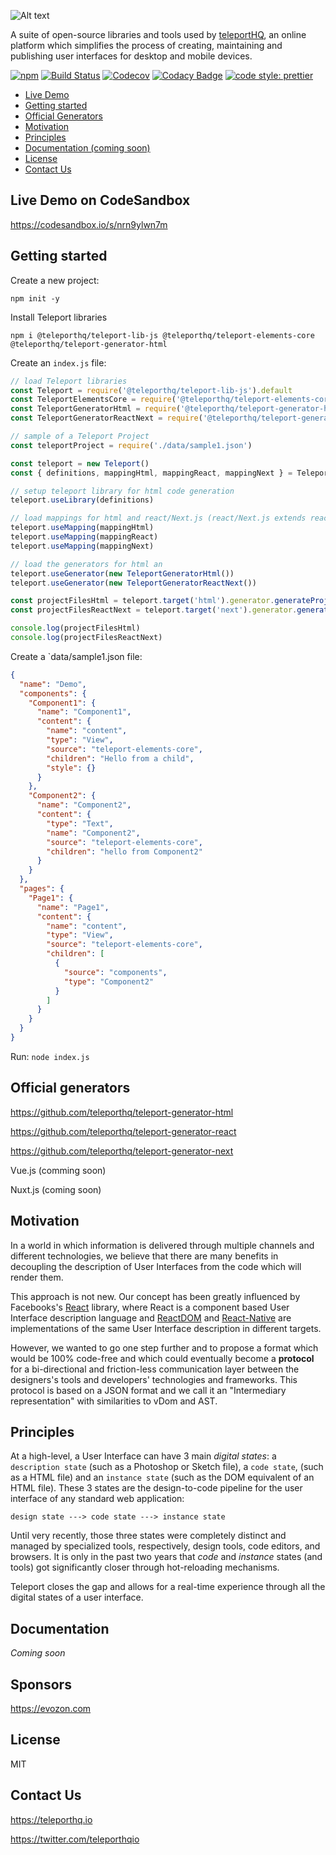 ![Alt text](https://raw.githubusercontent.com/teleporthq/teleport-lib-js/master/logo50.png "TeleportHQ")


A suite of open-source libraries and tools used by [teleportHQ](https://teleporthq.io/?g), an online platform which simplifies the process of creating, maintaining and publishing user interfaces for desktop and mobile devices.

[![npm](https://img.shields.io/npm/v/@teleporthq/teleport-lib-js.svg)](https://github.com/teleporthq/teleport-lib-js)
[![Build Status](https://travis-ci.com/teleporthq/teleport-lib-js.svg?branch=master)](https://travis-ci.com/teleporthq/teleport-lib-js)
[![Codecov](https://img.shields.io/codecov/c/github/teleporthq/teleport-lib-js.svg)](https://codecov.io/gh/teleporthq/teleport-lib-js)
[![Codacy Badge](https://api.codacy.com/project/badge/Grade/208450ec31774771a9935aad67d3f7ab)](https://www.codacy.com/app/Utwo/teleport-lib-js?utm_source=github.com&amp;utm_medium=referral&amp;utm_content=teleporthq/teleport-lib-js&amp;utm_campaign=Badge_Grade)
[![code style: prettier](https://img.shields.io/badge/code_style-prettier-ff69b4.svg)](https://github.com/prettier/prettier)

- [Live Demo](#live-demo-on-codesandbox)
- [Getting started](#getting-started)
- [Official Generators](#official-generators)
- [Motivation](#motivation)
- [Principles](#principles)
- [Documentation (coming soon)](#documentation)
- [License](#license)
- [Contact Us](#contact-us)

## Live Demo on CodeSandbox
https://codesandbox.io/s/nrn9ylwn7m

## Getting started

Create a new project:
```
npm init -y
```

Install Teleport libraries
```
npm i @teleporthq/teleport-lib-js @teleporthq/teleport-elements-core @teleporthq/teleport-generator-html
```

Create an `index.js` file:
```javascript
// load Teleport libraries
const Teleport = require('@teleporthq/teleport-lib-js').default
const TeleportElementsCore = require('@teleporthq/teleport-elements-core')
const TeleportGeneratorHtml = require('@teleporthq/teleport-generator-html').default
const TeleportGeneratorReactNext = require('@teleporthq/teleport-generator-next').default

// sample of a Teleport Project
const teleportProject = require('./data/sample1.json')

const teleport = new Teleport()
const { definitions, mappingHtml, mappingReact, mappingNext } = TeleportElementsCore

// setup teleport library for html code generation 
teleport.useLibrary(definitions)

// load mappings for html and react/Next.js (react/Next.js extends react's mapping)
teleport.useMapping(mappingHtml)
teleport.useMapping(mappingReact)
teleport.useMapping(mappingNext)

// load the generators for html an
teleport.useGenerator(new TeleportGeneratorHtml())
teleport.useGenerator(new TeleportGeneratorReactNext())

const projectFilesHtml = teleport.target('html').generator.generateProject(teleportProject)
const projectFilesReactNext = teleport.target('next').generator.generateProject(teleportProject)

console.log(projectFilesHtml)
console.log(projectFilesReactNext)
```

Create a `data/sample1.json file:
```json
{
  "name": "Demo",
  "components": {
    "Component1": {
      "name": "Component1",
      "content": {
        "name": "content",
        "type": "View",
        "source": "teleport-elements-core",
        "children": "Hello from a child",
        "style": {}
      }
    },
    "Component2": {
      "name": "Component2",
      "content": {
        "type": "Text",
        "name": "Component2",
        "source": "teleport-elements-core",
        "children": "hello from Component2"
      }
    }
  },
  "pages": {
    "Page1": {
      "name": "Page1",
      "content": {
        "name": "content",
        "type": "View",
        "source": "teleport-elements-core",
        "children": [
          {
            "source": "components",
            "type": "Component2"
          }
        ]
      }
    }
  }
}
```

Run:
```node index.js```

## Official generators

https://github.com/teleporthq/teleport-generator-html

https://github.com/teleporthq/teleport-generator-react

https://github.com/teleporthq/teleport-generator-next

Vue.js (comming soon)

Nuxt.js (coming soon)

## Motivation
In a world in which information is delivered through multiple channels and different technologies, we believe that there are many benefits in decoupling the description of User Interfaces from the code which will render them. 

This approach is not new. Our concept has been greatly influenced by Facebooks's [React](https://reactjs.org/) library, where React is a component based User Interface description language and [ReactDOM](https://reactjs.org/docs/react-dom.html) and [React-Native](https://facebook.github.io/react-native/) are implementations of the same User Interface description in different targets.

However, we wanted to go one step further and to propose a format which would be 100% code-free and which could eventually become a  **protocol** for a bi-directional and friction-less communication layer between the designers's tools and developers' technologies and frameworks. This protocol is based on a JSON format and we call it an "Intermediary representation" with similarities to vDom and AST.

## Principles
At a high-level, a User Interface can have 3 main *digital states*: a `description state` (such as a Photoshop or Sketch file), a `code state`, (such as a HTML file) and an `instance state` (such as the DOM equivalent of an HTML file). These 3 states are the design-to-code pipeline for the user interface of any standard web application:

```
design state ---> code state ---> instance state 
```

Until very recently, those three states were completely distinct and managed by specialized tools, respectively, design tools, code editors, and browsers. It is only in the past two years that *code* and *instance* states (and tools) got significantly closer through hot-reloading mechanisms.

Teleport closes the gap and allows for a real-time experience through all the digital states of a user interface.

## Documentation
*Coming soon*

## Sponsors
https://evozon.com

## License
MIT

## Contact Us

https://teleporthq.io

https://twitter.com/teleporthqio
